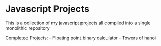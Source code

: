 # Javascript Projects

This is a collection of my javascript projects all compiled into a single monolithic repository

Completed Projects: 
    - Floating point binary calculator
    - Towers of hanoi